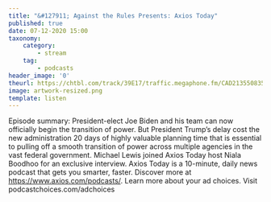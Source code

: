 ```yaml
---
title: "&#127911; Against the Rules Presents: Axios Today"
published: true
date: 07-12-2020 15:00
taxonomy:
    category:
        - stream
    tag:
        - podcasts
header_image: '0'
theurl: https://chtbl.com/track/39E17/traffic.megaphone.fm/CAD2135508357.mp3
image: artwork-resized.png
template: listen
--- 
```

Episode summary: President-elect Joe Biden and his team can now officially begin the transition of power. But President Trump’s delay cost the new administration 20 days of highly valuable planning time that is essential to pulling off a smooth transition of power across multiple agencies in the vast federal government. Michael Lewis joined Axios Today host Niala Boodhoo for an exclusive interview. Axios Today is a 10-minute, daily news podcast that gets you smarter, faster. Discover more at https://www.axios.com/podcasts/. Learn more about your ad choices. Visit podcastchoices.com/adchoices
